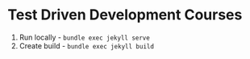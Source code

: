 # Test Driven Development Courses

1. Run locally - `bundle exec jekyll serve`
1. Create build - `bundle exec jekyll build`
